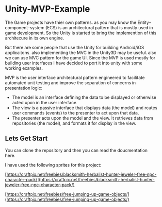 # Unity-MVP-Example

The Game projects have thier own patterns. as you may know the Entity–component–system (ECS) is an architectural pattern that is mostly used in game development. So the Unity is started to bring the implemention of this architecure in its own engine.

But there are some people that use the Unity for building Android/iOS applicaitons. also implementing the MVC in the Unity3D may be useful. also we can use MVC pattern for the game UI. Since the MVP is used mostly for building user interfaces I have decided to port it into unity with some working examples.

MVP is the user interface architectural pattern engineered to facilitate automated unit testing and improve the separation of concerns in presentation logic:

* The model is an interface defining the data to be displayed or otherwise acted upon in the user interface.
* The view is a passive interface that displays data (the model) and routes user commands (events) to the presenter to act upon that data.
* The presenter acts upon the model and the view. It retrieves data from repositories (the model), and formats it for display in the view.

## Lets Get Start
You can clone the repository and then you can read the doucmentation here.

I have used the following sprites for this project:

[https://craftpix.net/freebies/blacksmith-herbalist-hunter-jeweler-free-npc-character-pack/](https://craftpix.net/freebies/blacksmith-herbalist-hunter-jeweler-free-npc-character-pack/)

[https://craftpix.net/freebies/free-jumping-up-game-objects/](https://craftpix.net/freebies/free-jumping-up-game-objects/)

